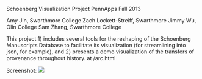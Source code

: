 Schoenberg Visualization Project
PennApps Fall 2013

Amy Jin, Swarthmore College
Zach Lockett-Streiff, Swarthmore
Jimmy Wu, Olin College
Sam Zhang, Swarthmore College

This project 1) includes several tools for the reshaping of the Schoenberg Manuscripts Database to facilitate its visualization (for streamlining into json, for example), and 2) presents a demo visualization of the transfers of provenance throughout history. at /arc.html

Screenshot:
![](https://www.dropbox.com/s/g04o683t9bvj1mp/schoen.png)

